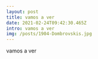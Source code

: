 ```yaml
---
layout: post
title: vamos a ver
date: 2021-02-24T09:42:30.465Z
intro: vamos a ver
img: /posts/1904-Dombrovskis.jpg
---
```

vamos a ver